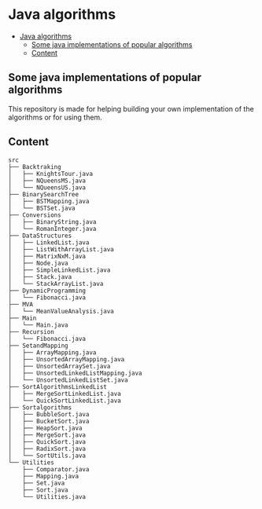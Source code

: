 # Java algorithms

- [Java algorithms](#java-algorithms)
  - [Some java implementations of popular algorithms](#some-java-implementations-of-popular-algorithms)
  - [Content](#content)

## Some java implementations of popular algorithms

This repository is made for helping building your own implementation of the algorithms or for using them.

## Content

```
src
├── Backtraking
│   ├── KnightsTour.java
│   ├── NQueensMS.java
│   └── NQueensUS.java
├── BinarySearchTree
│   ├── BSTMapping.java
│   └── BSTSet.java
├── Conversions
│   ├── BinaryString.java
│   └── RomanInteger.java
├── DataStructures
│   ├── LinkedList.java
│   ├── ListWithArrayList.java
│   ├── MatrixNxM.java
│   ├── Node.java
│   ├── SimpleLinkedList.java
│   ├── Stack.java
│   └── StackArrayList.java
├── DynamicProgramming
│   └── Fibonacci.java
├── MVA
│   └── MeanValueAnalysis.java
├── Main
│   └── Main.java
├── Recursion
│   └── Fibonacci.java
├── SetandMapping
│   ├── ArrayMapping.java
│   ├── UnsortedArrayMapping.java
│   ├── UnsortedArraySet.java
│   ├── UnsortedLinkedListMapping.java
│   └── UnsortedLinkedListSet.java
├── SortAlgorithmsLinkedList
│   ├── MergeSortLinkedList.java
│   └── QuickSortLinkedList.java
├── Sortalgorithms
│   ├── BubbleSort.java
│   ├── BucketSort.java
│   ├── HeapSort.java
│   ├── MergeSort.java
│   ├── QuickSort.java
│   ├── RadixSort.java
│   └── SortUtils.java
└── Utilities
    ├── Comparator.java
    ├── Mapping.java
    ├── Set.java
    ├── Sort.java
    └── Utilities.java
```
